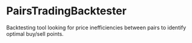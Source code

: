 # PairsTradingBacktester
Backtesting tool looking for price inefficiencies between pairs to identify optimal buy/sell points.
